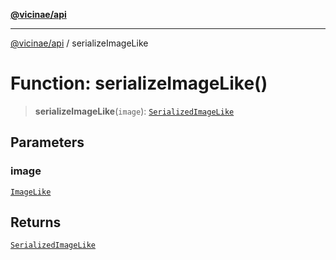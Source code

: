 [**@vicinae/api**](../README.md)

***

[@vicinae/api](../README.md) / serializeImageLike

# Function: serializeImageLike()

> **serializeImageLike**(`image`): [`SerializedImageLike`](../type-aliases/SerializedImageLike.md)

## Parameters

### image

[`ImageLike`](../@vicinae/namespaces/Image/type-aliases/ImageLike.md)

## Returns

[`SerializedImageLike`](../type-aliases/SerializedImageLike.md)
